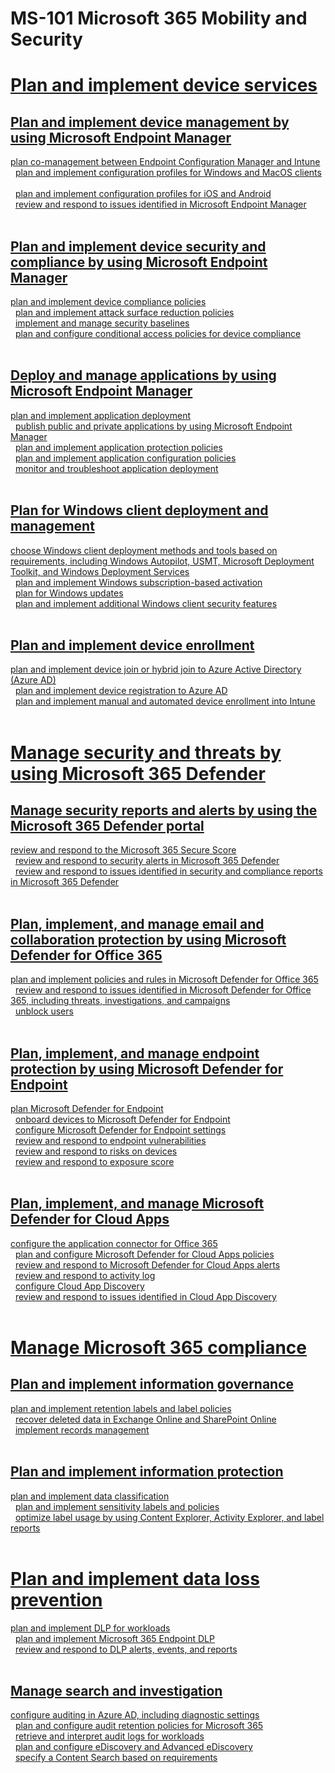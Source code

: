 # MS-101 Microsoft 365 Mobility and Security
# [Plan and implement device services ](https://www.learnthecontent.com/exam/microsoft-365/ms-101-microsoft-365-mobility-and-security)
## [Plan and implement device management by using Microsoft Endpoint Manager](https://www.learnthecontent.com/exam/microsoft-365/ms-101-microsoft-365-mobility-and-security)
[plan co-management between Endpoint Configuration Manager and Intune](https://www.learnthecontent.com/exam/microsoft-365/ms-101-microsoft-365-mobility-and-security/s/plan-co-management-between-Endpoint-Configuration-Manager-and-Intune) &nbsp; 
\
&nbsp;
[plan and implement configuration profiles for Windows and MacOS clients](https://www.learnthecontent.com/exam/microsoft-365/ms-101-microsoft-365-mobility-and-security/s/plan-and-implement-configuration-profiles-for-Windows-and-MacOS-clients) &nbsp; 
\
&nbsp;
[plan and implement configuration profiles for iOS and Android](https://www.learnthecontent.com/exam/microsoft-365/ms-101-microsoft-365-mobility-and-security/s/plan-and-implement-configuration-profiles-for-iOS-and-Android) &nbsp; 
\
&nbsp;
[review and respond to issues identified in Microsoft Endpoint Manager](https://www.learnthecontent.com/exam/microsoft-365/ms-101-microsoft-365-mobility-and-security/s/review-and-respond-to-issues-identified-in-Microsoft-Endpoint-Manager) &nbsp; 
\
&nbsp;
## [Plan and implement device security and compliance by using Microsoft Endpoint Manager](https://www.learnthecontent.com/exam/microsoft-365/ms-101-microsoft-365-mobility-and-security)
[plan and implement device compliance policies](https://www.learnthecontent.com/exam/microsoft-365/ms-101-microsoft-365-mobility-and-security/s/plan-and-implement-device-compliance-policies) &nbsp; 
\
&nbsp;
[plan and implement attack surface reduction policies](https://www.learnthecontent.com/exam/microsoft-365/ms-101-microsoft-365-mobility-and-security/s/plan-and-implement-attack-surface-reduction-policies) &nbsp; 
\
&nbsp;
[implement and manage security baselines](https://www.learnthecontent.com/exam/microsoft-365/ms-101-microsoft-365-mobility-and-security/s/implement-and-manage-security-baselines) &nbsp; 
\
&nbsp;
[plan and configure conditional access policies for device compliance](https://www.learnthecontent.com/exam/microsoft-365/ms-101-microsoft-365-mobility-and-security/s/plan-and-configure-conditional-access-policies-for-device-compliance) &nbsp; 
\
&nbsp;
## [Deploy and manage applications by using Microsoft Endpoint Manager](https://www.learnthecontent.com/exam/microsoft-365/ms-101-microsoft-365-mobility-and-security)
[plan and implement application deployment](https://www.learnthecontent.com/exam/microsoft-365/ms-101-microsoft-365-mobility-and-security/s/plan-and-implement-application-deployment) &nbsp; 
\
&nbsp;
[publish public and private applications by using Microsoft Endpoint Manager](https://www.learnthecontent.com/exam/microsoft-365/ms-101-microsoft-365-mobility-and-security/s/publish-public-and-private-applications-by-using-Microsoft-Endpoint-Manager) &nbsp; 
\
&nbsp;
[plan and implement application protection policies](https://www.learnthecontent.com/exam/microsoft-365/ms-101-microsoft-365-mobility-and-security/s/plan-and-implement-application-protection-policies) &nbsp; 
\
&nbsp;
[plan and implement application configuration policies](https://www.learnthecontent.com/exam/microsoft-365/ms-101-microsoft-365-mobility-and-security/s/plan-and-implement-application-configuration-policies) &nbsp; 
\
&nbsp;
[monitor and troubleshoot application deployment](https://www.learnthecontent.com/exam/microsoft-365/ms-101-microsoft-365-mobility-and-security/s/monitor-and-troubleshoot-application-deployment) &nbsp; 
\
&nbsp;
## [Plan for Windows client deployment and management](https://www.learnthecontent.com/exam/microsoft-365/ms-101-microsoft-365-mobility-and-security)
[choose Windows client deployment methods and tools based on requirements, including Windows Autopilot, USMT, Microsoft Deployment Toolkit, and Windows Deployment Services](https://www.learnthecontent.com/exam/microsoft-365/ms-101-microsoft-365-mobility-and-security/s/choose-Windows-client-deployment-methods-and-tools-based-on-requirements-including-Windows-Autopilot-USMT-Microsoft-Deployment-Toolkit-and-Windows-Deployment-Services) &nbsp; 
\
&nbsp;
[plan and implement Windows subscription-based activation](https://www.learnthecontent.com/exam/microsoft-365/ms-101-microsoft-365-mobility-and-security/s/plan-and-implement-Windows-subscription-based-activation) &nbsp; 
\
&nbsp;
[plan for Windows updates](https://www.learnthecontent.com/exam/microsoft-365/ms-101-microsoft-365-mobility-and-security/s/plan-for-Windows-updates) &nbsp; 
\
&nbsp;
[plan and implement additional Windows client security features](https://www.learnthecontent.com/exam/microsoft-365/ms-101-microsoft-365-mobility-and-security/s/plan-and-implement-additional-Windows-client-security-features) &nbsp; 
\
&nbsp;
## [Plan and implement device enrollment](https://www.learnthecontent.com/exam/microsoft-365/ms-101-microsoft-365-mobility-and-security)
[plan and implement device join or hybrid join to Azure Active Directory (Azure AD)](https://www.learnthecontent.com/exam/microsoft-365/ms-101-microsoft-365-mobility-and-security/s/plan-and-implement-device-join-or-hybrid-join-to-Azure-Active-Directory-Azure-AD) &nbsp; 
\
&nbsp;
[plan and implement device registration to Azure AD](https://www.learnthecontent.com/exam/microsoft-365/ms-101-microsoft-365-mobility-and-security/s/plan-and-implement-device-registration-to-Azure-AD) &nbsp; 
\
&nbsp;
[plan and implement manual and automated device enrollment into Intune](https://www.learnthecontent.com/exam/microsoft-365/ms-101-microsoft-365-mobility-and-security/s/plan-and-implement-manual-and-automated-device-enrollment-into-Intune) &nbsp; 
\
&nbsp;
# [Manage security and threats by using Microsoft 365 Defender ](https://www.learnthecontent.com/exam/microsoft-365/ms-101-microsoft-365-mobility-and-security)
## [Manage security reports and alerts by using the Microsoft 365 Defender portal](https://www.learnthecontent.com/exam/microsoft-365/ms-101-microsoft-365-mobility-and-security)
[review and respond to the Microsoft 365 Secure Score](https://www.learnthecontent.com/exam/microsoft-365/ms-101-microsoft-365-mobility-and-security/s/review-and-respond-to-the-Microsoft-365-Secure-Score) &nbsp; 
\
&nbsp;
[review and respond to security alerts in Microsoft 365 Defender](https://www.learnthecontent.com/exam/microsoft-365/ms-101-microsoft-365-mobility-and-security/s/review-and-respond-to-security-alerts-in-Microsoft-365-Defender) &nbsp; 
\
&nbsp;
[review and respond to issues identified in security and compliance reports in Microsoft 365 Defender](https://www.learnthecontent.com/exam/microsoft-365/ms-101-microsoft-365-mobility-and-security/s/review-and-respond-to-issues-identified-in-security-and-compliance-reports-in-Microsoft-365-Defender) &nbsp; 
\
&nbsp;
## [Plan, implement, and manage email and collaboration protection by using Microsoft Defender for Office 365](https://www.learnthecontent.com/exam/microsoft-365/ms-101-microsoft-365-mobility-and-security)
[plan and implement policies and rules in Microsoft Defender for Office 365](https://www.learnthecontent.com/exam/microsoft-365/ms-101-microsoft-365-mobility-and-security/s/plan-and-implement-policies-and-rules-in-Microsoft-Defender-for-Office-365) &nbsp; 
\
&nbsp;
[review and respond to issues identified in Microsoft Defender for Office 365, including threats, investigations, and campaigns](https://www.learnthecontent.com/exam/microsoft-365/ms-101-microsoft-365-mobility-and-security/s/review-and-respond-to-issues-identified-in-Microsoft-Defender-for-Office-365-including-threats-investigations-and-campaigns) &nbsp; 
\
&nbsp;
[unblock users](https://www.learnthecontent.com/exam/microsoft-365/ms-101-microsoft-365-mobility-and-security/s/unblock-users) &nbsp; 
\
&nbsp;
## [Plan, implement, and manage endpoint protection by using Microsoft Defender for Endpoint](https://www.learnthecontent.com/exam/microsoft-365/ms-101-microsoft-365-mobility-and-security)
[plan Microsoft Defender for Endpoint](https://www.learnthecontent.com/exam/microsoft-365/ms-101-microsoft-365-mobility-and-security/s/plan-Microsoft-Defender-for-Endpoint) &nbsp; 
\
&nbsp;
[onboard devices to Microsoft Defender for Endpoint](https://www.learnthecontent.com/exam/microsoft-365/ms-101-microsoft-365-mobility-and-security/s/onboard-devices-to-Microsoft-Defender-for-Endpoint) &nbsp; 
\
&nbsp;
[configure Microsoft Defender for Endpoint settings](https://www.learnthecontent.com/exam/microsoft-365/ms-101-microsoft-365-mobility-and-security/s/configure-Microsoft-Defender-for-Endpoint-settings) &nbsp; 
\
&nbsp;
[review and respond to endpoint vulnerabilities](https://www.learnthecontent.com/exam/microsoft-365/ms-101-microsoft-365-mobility-and-security/s/review-and-respond-to-endpoint-vulnerabilities) &nbsp; 
\
&nbsp;
[review and respond to risks on devices](https://www.learnthecontent.com/exam/microsoft-365/ms-101-microsoft-365-mobility-and-security/s/review-and-respond-to-risks-on-devices) &nbsp; 
\
&nbsp;
[review and respond to exposure score](https://www.learnthecontent.com/exam/microsoft-365/ms-101-microsoft-365-mobility-and-security/s/review-and-respond-to-exposure-score) &nbsp; 
\
&nbsp;
## [Plan, implement, and manage Microsoft Defender for Cloud Apps](https://www.learnthecontent.com/exam/microsoft-365/ms-101-microsoft-365-mobility-and-security)
[configure the application connector for Office 365](https://www.learnthecontent.com/exam/microsoft-365/ms-101-microsoft-365-mobility-and-security/s/configure-the-application-connector-for-Office-365) &nbsp; 
\
&nbsp;
[plan and configure Microsoft Defender for Cloud Apps policies](https://www.learnthecontent.com/exam/microsoft-365/ms-101-microsoft-365-mobility-and-security/s/plan-and-configure-Microsoft-Defender-for-Cloud-Apps-policies) &nbsp; 
\
&nbsp;
[review and respond to Microsoft Defender for Cloud Apps alerts](https://www.learnthecontent.com/exam/microsoft-365/ms-101-microsoft-365-mobility-and-security/s/review-and-respond-to-Microsoft-Defender-for-Cloud-Apps-alerts) &nbsp; 
\
&nbsp;
[review and respond to activity log](https://www.learnthecontent.com/exam/microsoft-365/ms-101-microsoft-365-mobility-and-security/s/review-and-respond-to-activity-log) &nbsp; 
\
&nbsp;
[configure Cloud App Discovery](https://www.learnthecontent.com/exam/microsoft-365/ms-101-microsoft-365-mobility-and-security/s/configure-Cloud-App-Discovery) &nbsp; 
\
&nbsp;
[review and respond to issues identified in Cloud App Discovery](https://www.learnthecontent.com/exam/microsoft-365/ms-101-microsoft-365-mobility-and-security/s/review-and-respond-to-issues-identified-in-Cloud-App-Discovery) &nbsp; 
\
&nbsp;
# [Manage Microsoft 365 compliance ](https://www.learnthecontent.com/exam/microsoft-365/ms-101-microsoft-365-mobility-and-security)
## [Plan and implement information governance](https://www.learnthecontent.com/exam/microsoft-365/ms-101-microsoft-365-mobility-and-security)
[plan and implement retention labels and label policies](https://www.learnthecontent.com/exam/microsoft-365/ms-101-microsoft-365-mobility-and-security/s/plan-and-implement-retention-labels-and-label-policies) &nbsp; 
\
&nbsp;
[recover deleted data in Exchange Online and SharePoint Online](https://www.learnthecontent.com/exam/microsoft-365/ms-101-microsoft-365-mobility-and-security/s/recover-deleted-data-in-Exchange-Online-and-SharePoint-Online) &nbsp; 
\
&nbsp;
[implement records management](https://www.learnthecontent.com/exam/microsoft-365/ms-101-microsoft-365-mobility-and-security/s/implement-records-management) &nbsp; 
\
&nbsp;
## [Plan and implement information protection](https://www.learnthecontent.com/exam/microsoft-365/ms-101-microsoft-365-mobility-and-security)
[plan and implement data classification](https://www.learnthecontent.com/exam/microsoft-365/ms-101-microsoft-365-mobility-and-security/s/plan-and-implement-data-classification) &nbsp; 
\
&nbsp;
[plan and implement sensitivity labels and policies](https://www.learnthecontent.com/exam/microsoft-365/ms-101-microsoft-365-mobility-and-security/s/plan-and-implement-sensitivity-labels-and-policies) &nbsp; 
\
&nbsp;
[optimize label usage by using Content Explorer, Activity Explorer, and label reports](https://www.learnthecontent.com/exam/microsoft-365/ms-101-microsoft-365-mobility-and-security/s/optimize-label-usage-by-using-Content-Explorer-Activity-Explorer-and-label-reports) &nbsp; 
\
&nbsp;
# [Plan and implement data loss prevention ](https://www.learnthecontent.com/exam/microsoft-365/ms-101-microsoft-365-mobility-and-security)
[plan and implement DLP for workloads](https://www.learnthecontent.com/exam/microsoft-365/ms-101-microsoft-365-mobility-and-security/s/plan-and-implement-DLP-for-workloads) &nbsp; 
\
&nbsp;
[plan and implement Microsoft 365 Endpoint DLP](https://www.learnthecontent.com/exam/microsoft-365/ms-101-microsoft-365-mobility-and-security/s/plan-and-implement-Microsoft-365-Endpoint-DLP) &nbsp; 
\
&nbsp;
[review and respond to DLP alerts, events, and reports](https://www.learnthecontent.com/exam/microsoft-365/ms-101-microsoft-365-mobility-and-security/s/review-and-respond-to-DLP-alerts-events-and-reports) &nbsp; 
\
&nbsp;
## [Manage search and investigation](https://www.learnthecontent.com/exam/microsoft-365/ms-101-microsoft-365-mobility-and-security)
[configure auditing in Azure AD, including diagnostic settings](https://www.learnthecontent.com/exam/microsoft-365/ms-101-microsoft-365-mobility-and-security/s/configure-auditing-in-Azure-AD-including-diagnostic-settings) &nbsp; 
\
&nbsp;
[plan and configure audit retention policies for Microsoft 365](https://www.learnthecontent.com/exam/microsoft-365/ms-101-microsoft-365-mobility-and-security/s/plan-and-configure-audit-retention-policies-for-Microsoft-365) &nbsp; 
\
&nbsp;
[retrieve and interpret audit logs for workloads](https://www.learnthecontent.com/exam/microsoft-365/ms-101-microsoft-365-mobility-and-security/s/retrieve-and-interpret-audit-logs-for-workloads) &nbsp; 
\
&nbsp;
[plan and configure eDiscovery and Advanced eDiscovery](https://www.learnthecontent.com/exam/microsoft-365/ms-101-microsoft-365-mobility-and-security/s/plan-and-configure-eDiscovery-and-Advanced-eDiscovery) &nbsp; 
\
&nbsp;
[specify a Content Search based on requirements](https://www.learnthecontent.com/exam/microsoft-365/ms-101-microsoft-365-mobility-and-security/s/specify-a-Content-Search-based-on-requirements) &nbsp; 
\
&nbsp;

